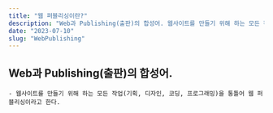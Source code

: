 ```yaml
---
title: "웹 퍼블리싱이란?"
description: "Web과 Publishing(출판)의 합성어. 웹사이트를 만들기 위해 하는 모든 작업(기획, 디자인, 코딩, 프로그래밍)을 통틀어 웹 퍼블리싱이라고 한다."
date: "2023-07-10"
slug: "WebPublishing"
---
```


## Web과 Publishing(출판)의 합성어.

    - 웹사이트를 만들기 위해 하는 모든 작업(기획, 디자인, 코딩, 프로그래밍)을 통틀어 웹 퍼블리싱이라고 한다.
